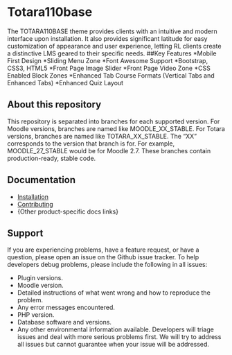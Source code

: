﻿# Totara110base
The TOTARA110BASE theme provides clients with an intuitive and modern interface upon installation. It also provides significant latitude for easy customization of appearance and user experience, letting RL clients create a distinctive LMS geared to their specific needs.
##Key Features
*Mobile First Design
*Sliding Menu Zone
*Font Awesome Support
*Bootstrap, CSS3, HTML5
*Front Page Image Slider
*Front Page Video Zone
*CSS Enabled Block Zones
*Enhanced Tab Course Formats (Vertical Tabs and Enhanced Tabs)
*Enhanced Quiz Layout
## About this repository
This repository is separated into branches for each supported version. For Moodle versions, branches are named like MOODLE_XX_STABLE. For Totara versions, branches are named like TOTARA_XX_STABLE. The “XX” corresponds to the version that branch is for. For example, MOODLE_27_STABLE would be for Moodle 2.7. These branches contain production-ready, stable code.
## Documentation
- [Installation](docs/install.md)
- [Contributing](CONTRIBUTING.md)
- {Other product-specific docs links}
## Support
If you are experiencing problems, have a feature request, or have a question, please open an issue on the Github issue tracker.
To help developers debug problems, please include the following in all issues:
- Plugin versions.
- Moodle version.
- Detailed instructions of what went wrong and how to reproduce the problem.
- Any error messages encountered.
- PHP version.
- Database software and versions.
- Any other environmental information available.
Developers will triage issues and deal with more serious problems first. We will try to address all issues but cannot guarantee when your issue will be addressed.